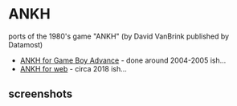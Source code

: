 # ANKH

ports of the 1980's game "ANKH" (by David VanBrink published by Datamost)

 * [ANKH for Game Boy Advance](GameBoyAdvance) - done around 2004-2005 ish...
 * [ANKH for web](Web) - circa 2018 ish...

## screenshots



